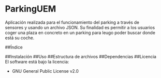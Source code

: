 # ParkingUEM
Aplicación realizada para el funcionamiento del parking a través de sensores y usando un archivo JSON. Su finalidad es permitir a los usuarios coger una plaza en concreto en un parking para leugo poder buscar donde está su coche.

##Índice

##Instalación
##Uso
##Estructura de archivos
##Dependencias
##Licencia
El software está bajo la licencia:
  - GNU General Public License v2.0

